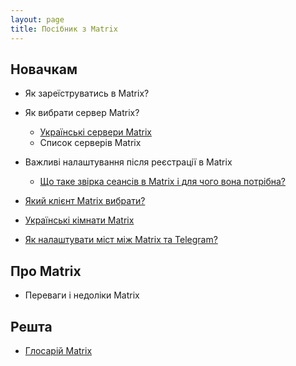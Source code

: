 ```yaml
---
layout: page
title: Посібник з Matrix
---
```


## Новачкам

- Як зареїструватись в Matrix?
- Як вибрати сервер Matrix?
   - [Українські сервери Matrix](/pages/Українські-сервери-Matrix)
   - Список серверів Matrix
- Важливі налаштування після реєстрації в Matrix
   - [Що таке звірка сеансів в Matrix і для чого вона потрібна?](/pages/Що-таке-звірка-сеансів-Matrix-і-для-чого-вона-потрібна/)
- [Який клієнт Matrix вибрати?](/pages/Який-клієнт-Matrix-вибрати)

- [Українські кімнати Matrix](/pages/Українські-кімнати-Matrix)
- [Як налаштувати міст між Matrix та Telegram?](/pages/Як-налаштувати-міст-між-Matrix-та-Telegram)

## Про Matrix

- Переваги і недоліки Matrix

## Решта

- [Глосарій Matrix](/pages/Глосарій)
